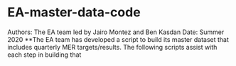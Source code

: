 # EA-master-data-code
Authors: The EA team led by Jairo Montez and Ben Kasdan
Date: Summer 2020
**The EA team has developed a script to build its master dataset that includes quarterly MER targets/results. The following scripts assist with each step in building that
